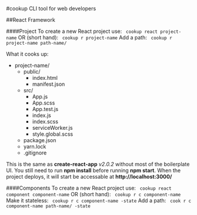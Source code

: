 #cookup
CLI tool for web developers

##React Framework

####Project
To create a new React project use: 
``` cookup react project-name```
OR (short hand):
``` cookup r project-name```
Add a path:
``` cookup r project-name path-name/```

What it cooks up:
- project-name/
    - public/
        - index.html
        - manifest.json
    - src/
        - App.js
        - App.scss
        - App.test.js
        - index.js
        - index.scss
        - serviceWorker.js
        - style.global.scss
    - package.json
    - yarn.lock
    - .gitignore

This is the same as **create-react-app** *v2.0.2* without most of the boilerplate UI. You still need to run **npm install** before running **npm start**. When the project deploys, it will start be accessable at **http://localhost:3000/**

####Components
To create a new React project use: 
``` cookup react component component-name```
OR (short hand):
``` cookup r c component-name```
Make it stateless:
``` cookup r c component-name -state```
Add a path:
``` cook r c component-name path-name/ -state```